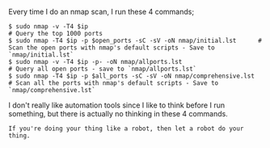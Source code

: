 Every time I do an nmap scan, I run these 4 commands;

```shell
$ sudo nmap -v -T4 $ip                                                # Query the top 1000 ports
$ sudo nmap -T4 $ip -p $open_ports -sC -sV -oN nmap/initial.lst      # Scan the open ports with nmap's default scripts - Save to `nmap/initial.lst`
$ sudo nmap -v -T4 $ip -p- -oN nmap/allports.lst                      # Query all open ports - save to `nmap/allports.lst`
$ sudo nmap -T4 $ip -p $all_ports -sC -sV -oN nmap/comprehensive.lst  # Scan all the ports with nmap's default scripts - Save to `nmap/comprehensive.lst`
```

I don't really like automation tools since I like to think before I run something, but there is actually no thinking in these 4 commands.

`If you're doing your thing like a robot, then let a robot do your thing.`
